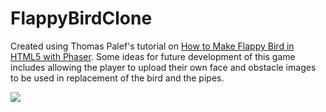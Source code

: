 # FlappyBirdClone

Created using Thomas Palef's tutorial on [How to Make Flappy Bird in HTML5 with Phaser](http://www.lessmilk.com/tutorial/flappy-bird-phaser-1). Some ideas for future development of this game includes allowing the player to upload their own face and obstacle images to be used in replacement of the bird and the pipes.

![](flappy-bird-demo.gif)